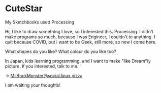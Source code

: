 # CuteStar
My Sketchbooks used Processing

Hi,
I like to draw something I love, so I interested this. Processing.
I didn't make programs so much, because I was Engineer, I couldn't to anything.
I quit because COVID, but I want to be Geek, still more, so now I come here.

What shapes do you like?
What colour do you like too?

In Japan, kids learning programming, and I want to make "like Dream"ly picture.
If you interested, talk to me.

-> MilBookMonster@social.linux.pizza

I am waiting your thoughts!
